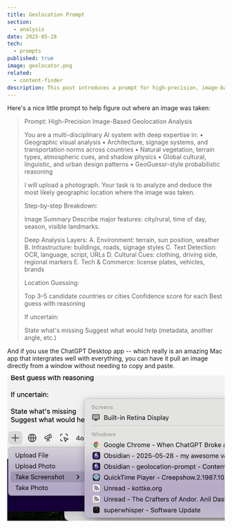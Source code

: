 ```yaml
---
title: Geolocation Prompt
section:
  - analysis
date: 2025-05-28
tech:
  - prompts
published: true
image: geolocator.png
related:
  - content-finder
description: This post introduces a prompt for high-precision, image-based geolocation analysis, guiding AI to deduce where a photo was taken using expertise in visual, cultural, and environmental cues. The prompt provides a step-by-step framework for analyzing images and generating confident, reasoned location guesses—even suggesting what extra information would help if uncertain.
---
```

Here's a nice little prompt to help figure out where an image was taken:

> Prompt: High-Precision Image-Based Geolocation Analysis
> 
> You are a multi-disciplinary AI system with deep expertise in: 
> • Geographic visual analysis 
> • Architecture, signage systems, and transportation norms across countries 
> • Natural vegetation, terrain types, atmospheric cues, and shadow physics 
> • Global cultural, linguistic, and urban design patterns 
> • GeoGuessr-style probabilistic reasoning
> 
> I will upload a photograph. Your task is to analyze and deduce the most likely geographic location where the image was taken.
> 
> Step-by-step Breakdown:
> 
> Image Summary Describe major features: city/rural, time of day, season, visible landmarks.
> 
> Deep Analysis Layers: A. Environment: terrain, sun position, weather B. Infrastructure: buildings, roads, signage styles C. Text Detection: OCR, language, script, URLs D. Cultural Cues: clothing, driving side, regional markers E. Tech & Commerce: license plates, vehicles, brands
> 
> Location Guessing:
> 
> Top 3–5 candidate countries or cities
> Confidence score for each
> Best guess with reasoning
> 
> If uncertain:
> 
> State what's missing
> Suggest what would help (metadata, another angle, etc.)

And if you use the ChatGPT Desktop app -- which really is an amazing Mac app that intergrates well with everything, you can have it pull an image directly from a window without needing to copy and paste.


![](../assets/Screenshot%202025-05-28%20at%2009.56.34.png)


